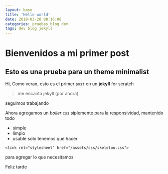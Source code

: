 ```yaml
---
layout: base
title: 'Hello world'
date: 2018-03-20 08:16:00
categories: pruebas blog dev
tags: dev blog jekyll
---
```


# Bienvenidos a mi primer post
## Esto es una prueba para un theme minimalist
Hi, Como veran, esto es el primer `post` en un  **jekyll** for scratch
> me encanta jekyll (por ahora)

seguimos trabajando

Ahora agregamos un _boiler_ `css` siplemente para la responsividad, mantenido todo

- simple
- limpio
- usable
 solo tenemos que hacer 

 ```
 <link rel="stylesheet" href="/assets/css/skeleton.css">
 ```
 para agregar lo que necesitamos

Feliz tarde

